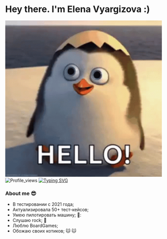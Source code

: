 # Hey there. I'm Elena Vyargizova :)
![Header](https://github.com/VyargizovaEG/VyargizovaEG/blob/main/asserts/0001.gif)
![Profile_views](https://komarev.com/ghpvc/?username=danny-pilot&color=green&style=for-the-badge)
[![Typing SVG](https://readme-typing-svg.demolab.com?font=Fira+Code&pause=1000&color=EE8838&width=435&lines=I'm+QA+Engeneer)](https://git.io/typing-svg)
### About me :sunglasses:
- В тестировании с 2021 года;
- Актуализировалa 50+ тест-кейсов;
- Умею пилотировать машину; 🚗:
- Слушаю rock; :musical_note:
- Люблю BoardGames;
- Обожаю своих котиков; :cat:  :cat:

